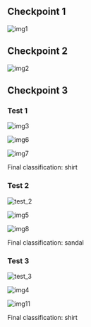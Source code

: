 ## Checkpoint 1

![img1](./img1.png)

## Checkpoint 2

![img2](./img2.png)

## Checkpoint 3

### Test 1

![img3](./img3.png)

![img6](./img6.png)

![img7](./img7.png)

Final classification: shirt

### Test 2

![test_2](./test_2.jpeg)

![img5](./img5.png)

![img8](./img8.png)

Final classification: sandal

### Test 3

![test_3](./test_3.jpeg)

![img4](./img4.png)

![img11](./img11.png)

Final classification: shirt
